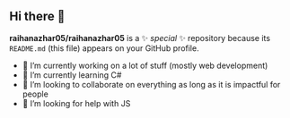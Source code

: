 ## Hi there 👋

**raihanazhar05/raihanazhar05** is a ✨ _special_ ✨ repository because its `README.md` (this file) appears on your GitHub profile.

- 🔭 I’m currently working on a lot of stuff (mostly web development)
- 🌱 I’m currently learning C#
- 👯 I’m looking to collaborate on everything as long as it is impactful for people
- 🤔 I’m looking for help with JS
